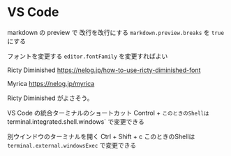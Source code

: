 # VS Code

markdown の preview で 改行を改行にする
`markdown.preview.breaks` を `true` にする

フォントを変更する
`editor.fontFamily` を変更すればよい

Ricty Diminished
https://nelog.jp/how-to-use-ricty-diminished-font

Myrica
https://nelog.jp/myrica

Ricty Diminished がよさそう。

VS Code の統合ターミナルのショートカット
Control + `
このときのShellは `terminal.integrated.shell.windows` で変更できる

別ウインドウのターミナルを開く
Ctrl + Shift + c
このときのShellは `terminal.external.windowsExec` で変更できる